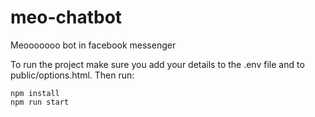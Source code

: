 # meo-chatbot
Meooooooo bot in facebook messenger

To run the project make sure you add your details to the .env file and to public/options.html. Then run:

```
npm install
npm run start
```
